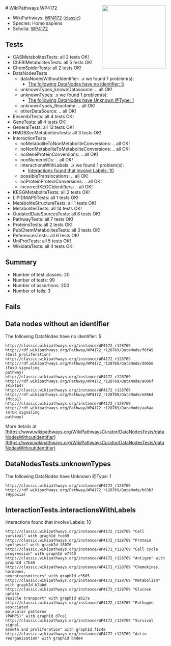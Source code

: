 <img style="float: right; width: 200px" src="https://upload.wikimedia.org/wikipedia/commons/thumb/8/83/Wplogo_with_text_500.png/640px-Wplogo_with_text_500.png" />
# WikiPathways WP4172

* WikiPathways: [WP4172](https://wikipathways.org/pathways/WP4172) ([classic](https://classic.wikipathways.org/instance/WP4172))
* Species: Homo sapiens
* Scholia: [WP4172](https://scholia.toolforge.org/wikipathways/WP4172)
## Tests
* CASMetabolitesTests: all 2 tests OK!
* ChEBIMetabolitesTests: all 5 tests OK!
* ChemSpiderTests: all 2 tests OK!
* DataNodesTests
    * dataNodesWithoutIdentifier: .x we found 1 problem(s):
        * [The following DataNodes have no identifier: 5](#d2d32fa4)
    * unknownTypes_knownDatasource: .. all OK!
    * unknownTypes: .x we found 1 problem(s):
        * [The following DataNodes have Unknown @Type: 1](#839973df)
    * unknownTypes_Reactome: .. all OK!
    * otherDataSource: .. all OK!
* EnsemblTests: all 4 tests OK!
* GeneTests: all 4 tests OK!
* GeneralTests: all 13 tests OK!
* HMDBSecMetabolitesTests: all 3 tests OK!
* InteractionTests
    * noMetaboliteToNonMetaboliteConversions: .. all OK!
    * noNonMetaboliteToMetaboliteConversions: .. all OK!
    * noGeneProteinConversions: .. all OK!
    * nonNumericIDs: .. all OK!
    * interactionsWithLabels: .x we found 1 problem(s):
        * [Interactions found that involve Labels: 10](#fe97a8b8)
    * possibleTranslocations: .. all OK!
    * noProteinProteinConversions: .. all OK!
    * incorrectKEGGIdentifiers: .. all OK!
* KEGGMetaboliteTests: all 2 tests OK!
* LIPIDMAPSTests: all 1 tests OK!
* MetaboliteStructureTests: all 1 tests OK!
* MetabolitesTests: all 14 tests OK!
* OudatedDataSourcesTests: all 8 tests OK!
* PathwayTests: all 7 tests OK!
* ProteinsTests: all 2 tests OK!
* PubChemMetabolitesTests: all 3 tests OK!
* ReferencesTests: all 6 tests OK!
* UniProtTests: all 5 tests OK!
* WikidataTests: all 4 tests OK!


## Summary

* Number of test classes: 20
* Number of tests: 99
* Number of assertions: 200
* Number of fails: 3

## Fails

<a name="d2d32fa4" />

## Data nodes without an identifier

The following DataNodes have no identifier: 5
```
http://classic.wikipathways.org/instance/WP4172_r128769 http://rdf.wikipathways.org/Pathway/WP4172_r128769/DataNode/f6f49 (Cell proliferation)
http://classic.wikipathways.org/instance/WP4172_r128769 http://rdf.wikipathways.org/Pathway/WP4172_r128769/DataNode/d0656 (FoxO signaling
pathway)
http://classic.wikipathways.org/instance/WP4172_r128769 http://rdf.wikipathways.org/Pathway/WP4172_r128769/DataNode/a806f (Kik1b4)
http://classic.wikipathways.org/instance/WP4172_r128769 http://rdf.wikipathways.org/Pathway/WP4172_r128769/DataNode/e8864 (Mtcp1)
http://classic.wikipathways.org/instance/WP4172_r128769 http://rdf.wikipathways.org/Pathway/WP4172_r128769/DataNode/aa6aa (mTOR signaling
pathway)
```

More details at [https://www.wikipathways.org/WikiPathwaysCurator/DataNodesTests/dataNodesWithoutIdentifier](https://www.wikipathways.org/WikiPathwaysCurator/DataNodesTests/dataNodesWithoutIdentifier)

<a name="839973df" />

## DataNodesTests.unknownTypes

The following DataNodes have Unknown @Type: 1
```
http://classic.wikipathways.org/instance/WP4172_r128769 http://rdf.wikipathways.org/Pathway/WP4172_r128769/DataNode/b03b3 (Hypoxia)
```

<a name="fe97a8b8" />

## InteractionTests.interactionsWithLabels

Interactions found that involve Labels: 10
```
http://classic.wikipathways.org/instance/WP4172_r128769 "Cell survival" with graphId fce69
http://classic.wikipathways.org/instance/WP4172_r128769 "Protein synthesis" with graphId f8076
http://classic.wikipathways.org/instance/WP4172_r128769 "Cell cycle progression" with graphId e7f49
http://classic.wikipathways.org/instance/WP4172_r128769 "Antigen" with graphId c7b46
http://classic.wikipathways.org/instance/WP4172_r128769 "Chemokines, 
hormones, 
neurotransmitters" with graphId c3505
http://classic.wikipathways.org/instance/WP4172_r128769 "Metabolism" with graphId b7abd
http://classic.wikipathways.org/instance/WP4172_r128769 "Glucose uptake
Vesicle transport" with graphId eb17a
http://classic.wikipathways.org/instance/WP4172_r128769 "Pathogen-associated
molecular patterns
(PAMPS)" with graphId d7ce1
http://classic.wikipathways.org/instance/WP4172_r128769 "Survival signal,
Growth and proliferation" with graphId f1c4a
http://classic.wikipathways.org/instance/WP4172_r128769 "Actin reorganization" with graphId b4de4
```

